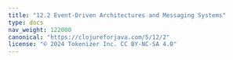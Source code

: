 ```yaml
---
title: "12.2 Event-Driven Architectures and Messaging Systems"
type: docs
nav_weight: 122000
canonical: "https://clojureforjava.com/5/12/2"
license: "© 2024 Tokenizer Inc. CC BY-NC-SA 4.0"
---
```

